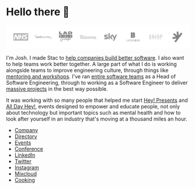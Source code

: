 # Hello there 👋

![Clients](https://github.com/joshnesbitt/joshnesbitt/blob/master/clients.png?raw=true)

I'm Josh. I made Stac to [help companies build better software](https://stac.works/nice-words). I also want to help teams work better together. A large part of what I do is working alongside teams to improve engineering culture, through things like [mentoring and workshops](https://stac.works/projects/sky-ruby-workshops). I've ran [entire software teams](https://stac.works/projects/ladbible-head-of-software-engineering) as a Head of Software Engineering, through to working as a Software Engineer to deliver [massive projects](https://stac.works/projects/nhs-nhsx-learning-platform) in the best way possible.

It was working with so many people that helped me start [Hey! Presents](https://stac.works/events/hey) and [All Day Hey!](https://stac.works/events/all-day-hey), events designed to empower and educate people, not only about technology but important topics such as mental health and how to look after yourself in an industry that's moving at a thousand miles an hour.

* [Company](https://stac.works)
* [Directory](https://joshnesbitt.dev)
* [Events](https://heypresents.com)
* [Conference](https://heypresents.com/conference)
* [LinkedIn](https://www.linkedin.com/in/josh-nesbitt)
* [Twitter](https://twitter.com/joshnesbitt)
* [Instagram](http://instagram.com/joshnesbitt)
* [Mixcloud](https://mixcloud.com/joshnesbitt)
* [Cooking](https://joshnesbitt.cooking)
